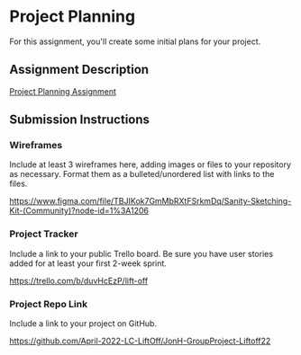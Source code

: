 # Project Planning
For this assignment, you'll create some initial plans for your project.

## Assignment Description
[Project Planning Assignment](https://education.launchcode.org/liftoff/modules/assignments/project-planning)

## Submission Instructions

### Wireframes

Include at least 3 wireframes here, adding images or files to your repository as necessary. Format them as a bulleted/unordered list with links to the files.

https://www.figma.com/file/TBJIKok7GmMbRXtFSrkmDq/Sanity-Sketching-Kit-(Community)?node-id=1%3A1206

### Project Tracker

Include a link to your public Trello board. Be sure you have user stories added for at least your first 2-week sprint.

https://trello.com/b/duvHcEzP/lift-off

### Project Repo Link

Include a link to your project on GitHub.

https://github.com/April-2022-LC-LiftOff/JonH-GroupProject-Liftoff22
